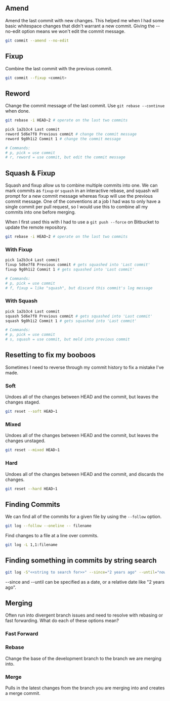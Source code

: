 ## Amend

Amend the last commit with new changes. This helped me when I had some basic whitespace changes that didn't warrant a new commit. Giving the --no-edit option means we won't edit the commit message.

```bash
git commit --amend --no-edit
```

## Fixup

Combine the last commit with the previous commit.

```bash
git commit --fixup <commit>
```

## Reword

Change the commit message of the last commit. Use `git rebase --continue` when done.

```bash
git rebase -i HEAD~2 # operate on the last two commits
```

```bash
pick 1a2b3c4 Last commit
reword 5d6e7f8 Previous commit # change the commit message
reword 9g0h1i2 Commit 1 # change the commit message

# Commands:
# p, pick = use commit
# r, reword = use commit, but edit the commit message
```

## Squash & Fixup

Squash and fixup allow us to combine multiple commits into one. We can mark commits as `fixup` or `squash` in an interactive rebase, and squash will prompt for a new commit message whereas fixup will use the previous commit message. One of the conventions at a job I had was to only have a single commit per pull request, so I would use this to combine all my commits into one before merging.

When I first used this with I had to use a `git push --force` on Bitbucket to update the remote repository.

```bash
git rebase -i HEAD~2 # operate on the last two commits
```

### With Fixup

```bash
pick 1a2b3c4 Last commit
fixup 5d6e7f8 Previous commit # gets squashed into 'Last commit'
fixup 9g0h1i2 Commit 1 # gets squashed into 'Last commit'

# Commands:
# p, pick = use commit
# f, fixup = like "squash", but discard this commit's log message
```

### With Squash

```bash
pick 1a2b3c4 Last commit
squash 5d6e7f8 Previous commit # gets squashed into 'Last commit'
squash 9g0h1i2 Commit 1 # gets squashed into 'Last commit'

# Commands:
# p, pick = use commit
# s, squash = use commit, but meld into previous commit
```

## Resetting to fix my booboos

Sometimes I need to reverse through my commit history to fix a mistake I've made.

### Soft

Undoes all of the changes between HEAD and the commit, but leaves the changes staged.

```bash
git reset --soft HEAD~1
```

### Mixed

Undoes all of the changes between HEAD and the commit, but leaves the changes unstaged.

```bash
git reset --mixed HEAD~1
```

### Hard

Undoes all of the changes between HEAD and the commit, and discards the changes.

```bash
git reset --hard HEAD~1
```

## Finding Commits

We can find all of the commits for a given file by using the `--follow` option.

```bash
git log --follow --oneline -- filename
```

Find changes to a file at a line over commits.

```bash
git log -L 1,1:filename
```

## Finding something in commits by string search

```bash
git log -S"<<string to search for>>" --since="2 years ago" --until="now" -- /path/to/the/file
```

--since and --until can be specified as a date, or a relative date like "2 years ago".

## Merging

Often run into divergent branch issues and need to resolve with rebasing or fast forwarding. What do each of these options mean?

### Fast Forward

### Rebase

Change the base of the development branch to the branch we are merging into.

### Merge

Pulls in the latest changes from the branch you are merging into and creates a merge commit.
